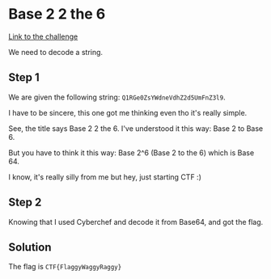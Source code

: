 # Base 2 2 the 6
[Link to the challenge](https://ctflearn.com/challenge/192)

We need to decode a string.

## Step 1
We are given the following string: `Q1RGe0ZsYWdneVdhZ2d5UmFnZ3l9`.

I have to be sincere, this one got me thinking even tho it's really simple.

See, the title says Base 2 2 the 6. I've understood it this way: Base 2 to Base 6.

But you have to think it this way: Base 2^6 (Base 2 to the 6) which is Base 64.

I know, it's really silly from me but hey, just starting CTF :)

## Step 2
Knowing that I used Cyberchef and decode it from Base64, and got the flag.

## Solution
The flag is `CTF{FlaggyWaggyRaggy}`
